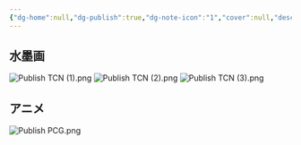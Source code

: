 ```yaml
---
{"dg-home":null,"dg-publish":true,"dg-note-icon":"1","cover":null,"description":"UnrealEngineで空間を転換するがゲームプレイとなるゲームに必要な空間美術表現の試作。","tags":["project/Space"],"platform":"UnrealEngine5,Houdini","links":["[[2024-06-22 デジタルゲームにおけるゲーム空間の感情体験に関する研究——楽観 (Optimism)の保持を目指すデザインとして]]","[[日本のアニメ美術における「様式化」の表現分析——背景美術を中心に]]"],"permalink":"/900.Publish/UnrealEngineで空間を表現する美術の試作/","dgPassFrontmatter":true,"noteIcon":"1"}
---
```


## 水墨画
![Publish TCN (1).png](/img/user/700.Attachments/Publish%20TCN%20(1).png)
![Publish TCN (2).png](/img/user/700.Attachments/Publish%20TCN%20(2).png)
![Publish TCN (3).png](/img/user/700.Attachments/Publish%20TCN%20(3).png)
## アニメ
![Publish PCG.png](/img/user/700.Attachments/Publish%20PCG.png)